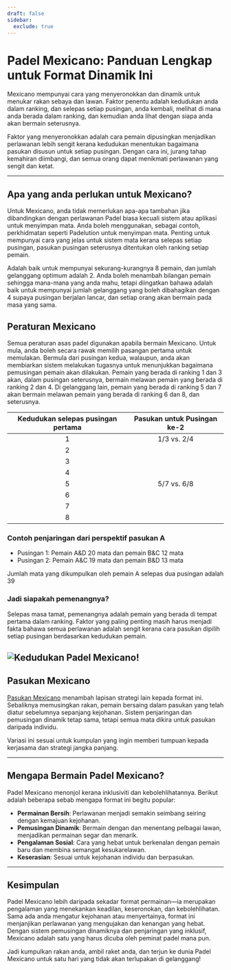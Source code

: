 ```yaml
---
draft: false
sidebar:
  exclude: true
---
```


# Padel Mexicano: Panduan Lengkap untuk Format Dinamik Ini

Mexicano mempunyai cara yang menyeronokkan dan dinamik untuk menukar rakan sebaya dan lawan. Faktor penentu adalah kedudukan anda dalam ranking, dan selepas setiap pusingan, anda kembali, melihat di mana anda berada dalam ranking, dan kemudian anda lihat dengan siapa anda akan bermain seterusnya.

Faktor yang menyeronokkan adalah cara pemain dipusingkan menjadikan perlawanan lebih sengit kerana kedudukan menentukan bagaimana pasukan disusun untuk setiap pusingan. Dengan cara ini, jurang tahap kemahiran diimbangi, dan semua orang dapat menikmati perlawanan yang sengit dan ketat.

---

## Apa yang anda perlukan untuk Mexicano?

Untuk Mexicano, anda tidak memerlukan apa-apa tambahan jika dibandingkan dengan perlawanan Padel biasa kecuali sistem atau aplikasi untuk menyimpan mata. Anda boleh menggunakan, sebagai contoh, perkhidmatan seperti Padelution untuk menyimpan mata. Penting untuk mempunyai cara yang jelas untuk sistem mata kerana selepas setiap pusingan, pasukan pusingan seterusnya ditentukan oleh ranking setiap pemain.

Adalah baik untuk mempunyai sekurang-kurangnya 8 pemain, dan jumlah gelanggang optimum adalah 2. Anda boleh menambah bilangan pemain sehingga mana-mana yang anda mahu, tetapi diingatkan bahawa adalah baik untuk mempunyai jumlah gelanggang yang boleh dibahagikan dengan 4 supaya pusingan berjalan lancar, dan setiap orang akan bermain pada masa yang sama.

## Peraturan Mexicano
Semua peraturan asas padel digunakan apabila bermain Mexicano. Untuk mula, anda boleh secara rawak memilih pasangan pertama untuk memulakan. Bermula dari pusingan kedua, walaupun, anda akan membiarkan sistem melakukan tugasnya untuk menunjukkan bagaimana pemusingan pemain akan dilakukan. Pemain yang berada di ranking 1 dan 3 akan, dalam pusingan seterusnya, bermain melawan pemain yang berada di ranking 2 dan 4. Di gelanggang lain, pemain yang berada di ranking 5 dan 7 akan bermain melawan pemain yang berada di ranking 6 dan 8, dan seterusnya.

| Kedudukan selepas pusingan pertama | Pasukan untuk Pusingan ke-2 |
|:---------------------------------:|:---------------------------:|
|                 1                 |         1/3 vs. 2/4         |
|                 2                 |                             |
|                 3                 |                             |
|                 4                 |                             |
|                 5                 |         5/7 vs. 6/8         |
|                 6                 |                             |
|                 7                 |                             |
|                 8                 |                             |


### Contoh penjaringan dari perspektif pasukan A
- Pusingan 1: Pemain A&D 20 mata dan pemain B&C 12 mata
- Pusingan 2: Pemain A&C 19 mata dan pemain B&D 13 mata

Jumlah mata yang dikumpulkan oleh pemain A selepas dua pusingan adalah 39


### Jadi siapakah pemenangnya?
Selepas masa tamat, pemenangnya adalah pemain yang berada di tempat pertama dalam ranking. Faktor yang paling penting masih harus menjadi fakta bahawa semua perlawanan adalah sengit kerana cara pasukan dipilih setiap pusingan berdasarkan kedudukan pemain.

![Kedudukan Padel Mexicano!](/ms/images/padel-mexicano.png "Kedudukan Padel Mexicano")
---

## Pasukan Mexicano

[Pasukan Mexicano](/ms/team-mexicano) menambah lapisan strategi lain kepada format ini. Sebaliknya memusingkan rakan, pemain bersaing dalam pasukan yang telah diatur sebelumnya sepanjang kejohanan. Sistem penjaringan dan pemusingan dinamik tetap sama, tetapi semua mata dikira untuk pasukan daripada individu.

Variasi ini sesuai untuk kumpulan yang ingin memberi tumpuan kepada kerjasama dan strategi jangka panjang.

---

## Mengapa Bermain Padel Mexicano?

Padel Mexicano menonjol kerana inklusiviti dan kebolehlihatannya. Berikut adalah beberapa sebab mengapa format ini begitu popular:
- **Permainan Bersih**: Perlawanan menjadi semakin seimbang seiring dengan kemajuan kejohanan.
- **Pemusingan Dinamik**: Bermain dengan dan menentang pelbagai lawan, menjadikan permainan segar dan menarik.
- **Pengalaman Sosial**: Cara yang hebat untuk berkenalan dengan pemain baru dan membina semangat kesukarelawan.
- **Keserasian**: Sesuai untuk kejohanan individu dan berpasukan.

---

## Kesimpulan

Padel Mexicano lebih daripada sekadar format permainan—ia merupakan pengalaman yang menekankan keadilan, keseronokan, dan kebolehlihatan. Sama ada anda mengatur kejohanan atau menyertainya, format ini menjanjikan perlawanan yang mengujakan dan kenangan yang hebat. Dengan sistem pemusingan dinamiknya dan penjaringan yang inklusif, Mexicano adalah satu yang harus dicuba oleh peminat padel mana pun.

Jadi kumpulkan rakan anda, ambil raket anda, dan terjun ke dunia Padel Mexicano untuk satu hari yang tidak akan terlupakan di gelanggang!